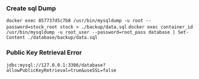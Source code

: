 ### Create sql Dump
`docker exec 857737d5c7b8 /usr/bin/mysqldump -u root --password=stock_root stock > ./backup/data.sql`
`docker exec container_id /usr/bin/mysqldump -u root_user --password=root_pass database | Set-Content ./database/backup/data.sql`

### Public Key Retrieval Error
`jdbc:mysql://127.0.0.1:3306/database?allowPublicKeyRetrieval=true&useSSL=false`
